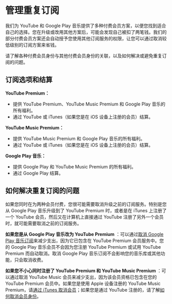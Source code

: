 # 管理重复订阅

我们为 YouTube 和 Google Play 音乐提供了多种付费会员方案，以便您找到适合自己的选择。您在升级或改用其他方案后，可能会发现自己被扣了两笔钱。我们的部分付费会员方案还会自动授予您使用其他订阅服务的权限，让您可以通过取消较低级别的订阅方案来省钱。

请了解各种付费会员身份与其他付费会员身份的关联，以及如何解决或避免重复订阅的问题。

## 订阅选项和结算

**YouTube Premium：**

* 提供 YouTube Premium、YouTube Music Premium 和 Google Play 音乐的所有福利。
* 通过 YouTube 或 iTunes（如果您是在 iOS 设备上注册的会员）结算。

**YouTube Music Premium：**

* 提供 YouTube Music Premium 和 Google Play 音乐的所有福利。
* 通过 YouTube 或 iTunes（如果您是在 iOS 设备上注册的会员）结算。

**Google Play 音乐：**

* 提供 Google Play 和 YouTube Music Premium 的所有福利。
* 通过 Google Play 结算。

## 如何解决重复订阅的问题

如果您同时在为两种会员付费，您很可能需要取消升级之前的订阅服务。特别是您从 Google Play 音乐升级到了 YouTube Premium 时，或者是在 iTunes 上注册了一个 YouTube 会员，然后又在计算机上直接通过 YouTube 注册了另外一个会员时，就可能需要取消之前的订阅服务。

**如果您是从 Google Play 音乐改为 YouTube Premium** ：可以通过[取消 Google Play 音乐订阅](https://support.google.com/googleplaymusic/answer/3122088)来减少支出，因为它已包含在 YouTube Premium 会员服务中。您的 Google Play 音乐会员不会因为您注册 YouTube Premium 或试用 YouTube Premium 而自动取消。取消 Google Play 音乐订阅不会影响您的音乐库或其他功能，只会取消收费。

**如果您不小心同时注册了 YouTube Premium 和 YouTube Music Premium** ：可以通过取消 YouTube Music 会员来减少支出，因为该会员资格已包含在您的 YouTube Premium 会员中。如果您是使用 Apple 设备注册的 YouTube Music Premium，请[通过 iTunes 取消会员](https://support.apple.com/zh-CN/HT202039)；如果您是通过 YouTube 注册的，请了解[如何取消会员身份](https://support.google.com/youtube/answer/6308278)。